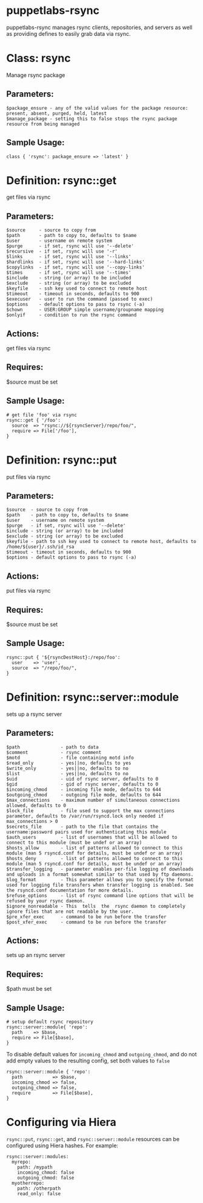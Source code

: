 # puppetlabs-rsync #

puppetlabs-rsync manages rsync clients, repositories, and servers as well as
providing defines to easily grab data via rsync.

# Class: rsync #

Manage rsync package

## Parameters: ##
    $package_ensure - any of the valid values for the package resource: present, absent, purged, held, latest
    $manage_package - setting this to false stops the rsync package resource from being managed

## Sample Usage: ##
    class { 'rsync': package_ensure => 'latest' }

# Definition: rsync::get #

get files via rsync

## Parameters: ##
    $source     - source to copy from
    $path       - path to copy to, defaults to $name
    $user       - username on remote system
    $purge      - if set, rsync will use '--delete'
    $recursive  - if set, rsync will use '-r'
    $links      - if set, rsync will use '--links'
    $hardlinks  - if set, rsync will use '--hard-links'
    $copylinks  - if set, rsync will use '--copy-links'
    $times      - if set, rsync will use '--times'
    $include    - string (or array) to be included
    $exclude    - string (or array) to be excluded
    $keyfile    - ssh key used to connect to remote host
    $timeout    - timeout in seconds, defaults to 900
    $execuser   - user to run the command (passed to exec)
    $options    - default options to pass to rsync (-a)
    $chown      - USER:GROUP simple username/groupname mapping
    $onlyif     - condition to run the rsync command

## Actions: ##
  get files via rsync

## Requires: ##
  $source must be set

## Sample Usage: ##
    # get file 'foo' via rsync
    rsync::get { '/foo':
      source  => "rsync://${rsyncServer}/repo/foo/",
      require => File['/foo'],
    }

# Definition: rsync::put #

put files via rsync

## Parameters: ##
    $source  - source to copy from
    $path    - path to copy to, defaults to $name
    $user    - username on remote system
    $purge   - if set, rsync will use '--delete'
    $include - string (or array) to be included
    $exclude - string (or array) to be excluded
    $keyfile - path to ssh key used to connect to remote host, defaults to /home/${user}/.ssh/id_rsa
    $timeout - timeout in seconds, defaults to 900
    $options - default options to pass to rsync (-a)

## Actions: ##
  put files via rsync

## Requires: ##
  $source must be set

## Sample Usage: ##
    rsync::put { '${rsyncDestHost}:/repo/foo':
      user    => 'user',
      source  => "/repo/foo/",
    }

# Definition: rsync::server::module #

sets up a rsync server

## Parameters: ##
    $path               - path to data
    $comment            - rsync comment
    $motd               - file containing motd info
    $read_only          - yes||no, defaults to yes
    $write_only         - yes||no, defaults to no
    $list               - yes||no, defaults to no
    $uid                - uid of rsync server, defaults to 0
    $gid                - gid of rsync server, defaults to 0
    $incoming_chmod     - incoming file mode, defaults to 644
    $outgoing_chmod     - outgoing file mode, defaults to 644
    $max_connections    - maximum number of simultaneous connections allowed, defaults to 0
    $lock_file          - file used to support the max connections parameter, defaults to /var/run/rsyncd.lock only needed if max_connections > 0
    $secrets_file       - path to the file that contains the username:password pairs used for authenticating this module
    $auth_users         - list of usernames that will be allowed to connect to this module (must be undef or an array)
    $hosts_allow        - list of patterns allowed to connect to this module (man 5 rsyncd.conf for details, must be undef or an array)
    $hosts_deny         - list of patterns allowed to connect to this module (man 5 rsyncd.conf for details, must be undef or an array)
    $transfer_logging   - parameter enables per-file logging of downloads and uploads in a format somewhat similar to that used by ftp daemons.
    $log_format         - This parameter allows you to specify the format used for logging file transfers when transfer logging is enabled. See the rsyncd.conf documentation for more details.
    $refuse_options     - list of rsync command line options that will be refused by your rsync daemon.
    $ignore_nonreadable - This  tells  the  rsync daemon to completely ignore files that are not readable by the user.
    $pre_xfer_exec      - command to be run before the transfer
    $post_xfer_exec     - command to be run before the transfer

## Actions: ##
  sets up an rsync server

## Requires: ##
  $path must be set

## Sample Usage: ##
    # setup default rsync repository
    rsync::server::module{ 'repo':
      path    => $base,
      require => File[$base],
    }

To disable default values for ``incoming_chmod`` and ``outgoing_chmod``, and
do not add empty values to the resulting config, set both values to ``false``

    rsync::server::module { 'repo':
      path           => $base,
      incoming_chmod => false,
      outgoing_chmod => false,
      require        => File[$base],
    }

# Configuring via Hiera #
``rsync::put``, ``rsync::get``, and ``rsync::server::module`` resources can be
configured using Hiera hashes. For example:

    rsync::server::modules:
      myrepo:
        path: /mypath
        incoming_chmod: false
        outgoing_chmod: false
      myotherrepo:
        path: /otherpath
        read_only: false
